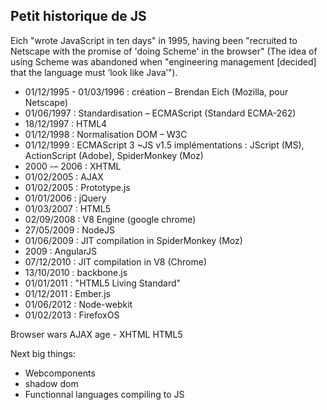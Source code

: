 ##  Petit historique de JS

Eich "wrote JavaScript in ten days" in 1995, having been "recruited to Netscape with the promise of 'doing Scheme' in the browser" (The idea of using Scheme was abandoned when "engineering management [decided] that the language must ‘look like Java’").

- 01/12/1995 - 01/03/1996 : création – Brendan Eich (Mozilla, pour Netscape)
- 01/06/1997 : Standardisation – ECMAScript (Standard ECMA-262)
- 18/12/1997 : HTML4
- 01/12/1998 : Normalisation DOM – W3C
- 01/12/1999 : ECMAScript 3 ~JS v1.5
implémentations : JScript (MS), ActionScript (Adobe), SpiderMonkey (Moz)
- 2000 -– 2006 : XHTML
- 01/02/2005 : AJAX
- 01/02/2005 : Prototype.js
- 01/01/2006 : jQuery
- 01/03/2007 : HTML5
- 02/09/2008 : V8 Engine (google chrome)
- 27/05/2009 : NodeJS
- 01/06/2009 : JIT compilation in SpiderMonkey (Moz)
- 2009 : AngularJS
- 07/12/2010 : JIT compilation in V8 (Chrome)
- 13/10/2010 : backbone.js
- 01/01/2011 : "HTML5 Living Standard"
- 01/12/2011 : Ember.js
- 01/06/2012 : Node-webkit
- 01/02/2013 : FirefoxOS


Browser wars
AJAX age - XHTML
HTML5

Next big things:

- Webcomponents
- shadow dom
- Functionnal languages compiling to JS
